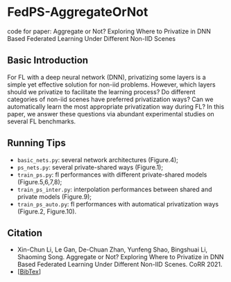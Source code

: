 # FedPS-AggregateOrNot
code for paper: Aggregate or Not? Exploring Where to Privatize in DNN Based Federated Learning Under Different Non-IID Scenes

## Basic Introduction
For FL with a deep neural network (DNN), privatizing some layers is a simple yet effective solution for non-iid problems. However, which layers should we privatize to facilitate the learning process? Do different categories of non-iid scenes have preferred privatization ways? Can we automatically learn the most appropriate privatization way during FL? In this paper, we answer these questions via abundant experimental studies on several FL benchmarks.

## Running Tips
  * `basic_nets.py`: several network architectures (Figure.4);
  * `ps_nets.py`: several private-shared ways (Figure.1);
  * `train_ps.py`: fl performances with different private-shared models (Figure.5,6,7,8);
  * `train_ps_inter.py`: interpolation performances between shared and private models (Figure.9);
  * `train_ps_auto.py`: fl performances with automatical privatization ways (Figure.2, Figure.10).

## Citation
  * Xin-Chun Li, Le Gan, De-Chuan Zhan, Yunfeng Shao, Bingshuai Li, Shaoming Song. Aggregate or Not? Exploring Where to Privatize in DNN Based Federated Learning Under Different Non-IID Scenes. CoRR 2021.
  * \[[BibTex](https://dblp.org/pid/246/2947.html)\]
